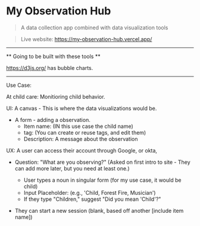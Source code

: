 # My Observation Hub

> A data collection app combined with data visualization tools

> Live website: https://my-observation-hub.vercel.app/

---

** Going to be built with these tools **

https://d3js.org/ has bubble charts.

---

Use Case:

At child care: Monitioring child behavior.   
    
UI: A canvas - This is where the data visualizations would be. 
- A form - adding a observation.  
  - Item name: (IN this use case the child name)  
  - tag: (You can create or reuse tags, and edit them)  
  - Description: A message about the observation  

UX: A user can access their account through Google, or okta,   
  - Question: "What are you observing?"  (Asked on first intro to site - They can add more later, but you need at least one.)    
     - User types a noun in singular form (for my use case, it would be child)   
     - Input Placeholder: (e.g., 'Child, Forest Fire, Musician')   
     - If they type "Children," suggest "Did you mean 'Child'?"     
       
  - They can start a new session (blank, based off another [include item name])    
   
